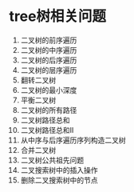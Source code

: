 # tree树相关问题
1. 二叉树的前序遍历
2. 二叉树的中序遍历
3. 二叉树的后序遍历
4. 二叉树的层序遍历
5. 翻转二叉树
6. 二叉树的最小深度
7. 平衡二叉树
8. 二叉树的所有路径
9. 二叉树路径总和
10. 二叉树路径总和II
11. 从中序与后序遍历序列构造二叉树
12. 合并二叉树
13. 二叉树公共祖先问题
14. 二叉搜索树中的插入操作
15. 删除二叉搜索树中的节点